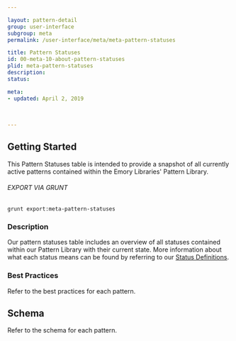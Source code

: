 ```yaml
---

layout: pattern-detail
group: user-interface
subgroup: meta
permalink: /user-interface/meta/meta-pattern-statuses

title: Pattern Statuses
id: 00-meta-10-about-pattern-statuses
plid: meta-pattern-statuses
description: 
status: 

meta:
- updated: April 2, 2019
  
  
  
---
```



## Getting Started

This Pattern Statuses table is intended to provide a snapshot of all currently active patterns contained within the Emory Libraries' Pattern Library.

###### EXPORT VIA GRUNT

```
grunt export:meta-pattern-statuses
```


### Description

Our pattern statuses table includes an overview of all statuses contained within our Pattern Library with their current state. More information about what each status means can be found by referring to our [Status Definitions][meta-status-definitions].


### Best Practices

Refer to the best practices for each pattern.


## Schema

Refer to the schema for each pattern.


[meta-status-definitions]: /patterns/00-meta-10-about-status-definitions/00-meta-10-about-status-definitions.html
